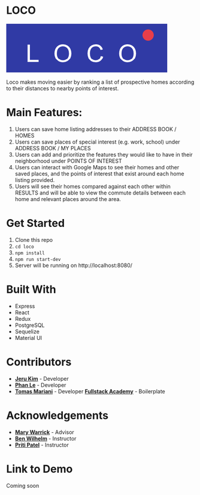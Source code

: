 # LOCO

![Image of Loco logo](/public/logo.png)

Loco makes moving easier by ranking a list of prospective homes according to their distances to nearby points of interest.

# Main Features:

1.  Users can save home listing addresses to their ADDRESS BOOK / HOMES
2.  Users can save places of special interest (e.g. work, school) under ADDRESS BOOK / MY PLACES
3.  Users can add and prioritize the features they would like to have in their neighborhood under POINTS OF INTEREST
4.  Users can interact with Google Maps to see their homes and other saved places, and the points of interest that exist around each home listing provided.
5.  Users will see their homes compared against each other within RESULTS and will be able to view the commute details between each home and relevant places around the area.

# Get Started

1.  Clone this repo
2.  `cd loco`
3.  `npm install`
4.  `npm run start-dev`
5.  Server will be running on http://localhost:8080/

# Built With

* Express
* React
* Redux
* PostgreSQL
* Sequelize
* Material UI

# Contributors

* [**Jeru Kim**](https://github.com/jerukim) - Developer
* [**Phan Le**](https://github.com/codaboba) - Developer
* [**Tomas Mariani**](https://github.com/tomasgnr) - Developer
  [**Fullstack Academy**](https://github.com/FullstackAcademy) - Boilerplate

# Acknowledgements

* [**Mary Warrick**](https://github.com/maubertw) - Advisor
* [**Ben Wilhelm**](https://github.com/benwilhelm) - Instructor
* [**Priti Patel**](https://github.com/pdpatel2) - Instructor

# Link to Demo

Coming soon
